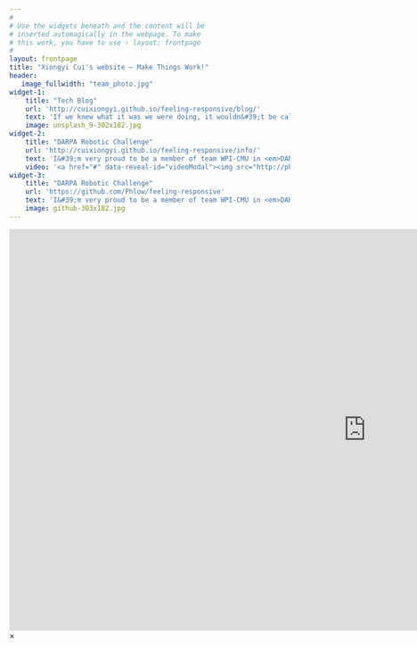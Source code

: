 ```yaml
---
#
# Use the widgets beneath and the content will be
# inserted automagically in the webpage. To make
# this work, you have to use › layout: frontpage
#
layout: frontpage
title: "Xiongyi Cui's website – Make Things Work!"
header:
   image_fullwidth: "team_photo.jpg"
widget-1:
    title: "Tech Blog"
    url: 'http://cuixiongyi.github.io/feeling-responsive/blog/'
    text: 'If we knew what it was we were doing, it wouldn&#39;t be called research, would it? &shy &shyAlbert Einstein'
    image: unsplash_9-302x182.jpg
widget-2:
    title: "DARPA Robotic Challenge"
    url: 'http://cuixiongyi.github.io/feeling-responsive/info/'
    text: 'I&#39;m very proud to be a member of team WPI-CMU in <em>DARPA Robotic Challenge</em> is heavily customizable.<br>1. Language-Support :)<br>2. Optimized for speed and it&#39;s responsive.<br>3. Built on <a href="http://foundation.zurb.com/">Foundation Framework</a>.<br>4. Seven different Headers.<br>5. Customizable navigation, footer,...'
    video: '<a href="#" data-reveal-id="videoModal"><img src="http://phlow.github.io/feeling-responsive/images/start-video-feeling-responsive-302x182.jpg" width="302" height="182" alt=""></a>'
widget-3:
    title: "DARPA Robotic Challenge"
    url: 'https://github.com/Phlow/feeling-responsive'
    text: 'I&#39;m very proud to be a member of team WPI-CMU in <em>DARPA Robotic Challenge</em>.  <a href="http://drc.wpi.edu/">@wpidrc</a>.'
    image: github-303x182.jpg
---
```



<div id="videoModal" class="reveal-modal large" data-reveal="">
  <div class="flex-video widescreen vimeo" style="display: block;">
    <iframe width="1280" height="720" src="https://www.youtube.com/embed/3b5zCFSmVvU" frameborder="0" allowfullscreen></iframe>
  </div>
  <a class="close-reveal-modal">&#215;</a>
</div>

<script type="text/javascript" src="//ra.revolvermaps.com/0/0/6.js?i=0u79ytzzbqn&amp;m=1&amp;s=341&amp;c=ff0000&amp;cr1=ffffff&amp;f=arial&amp;l=0" async="async"></script>